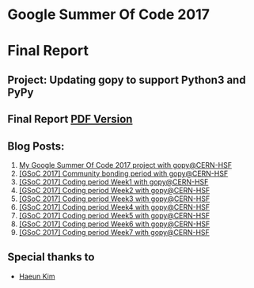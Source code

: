 # Google Summer Of Code 2017 
# Final Report

## Project: Updating gopy to support Python3 and PyPy

## Final Report [PDF Version](#)

## Blog Posts:
1. [My Google Summer Of Code 2017 project with gopy@CERN-HSF](http://corona10.github.io/GSoC2017-Accepted/)
2. [[GSoC 2017] Community bonding period with gopy@CERN-HSF](http://corona10.github.io/GSoC2017-community-bonding/)
3. [[GSoC 2017] Coding period Week1 with gopy@CERN-HSF](http://corona10.github.io/GSoC2017-Week1/)
4. [[GSoC 2017] Coding period Week2 with gopy@CERN-HSF](http://corona10.github.io/GSoC2017-Week2/)
5. [[GSoC 2017] Coding period Week3 with gopy@CERN-HSF](http://corona10.github.io/GSoC2017-Week3/)
6. [[GSoC 2017] Coding period Week4 with gopy@CERN-HSF](http://corona10.github.io/GSoC2017-Week4/)
7. [[GSoC 2017] Coding period Week5 with gopy@CERN-HSF](http://corona10.github.io/GSoC2017-Week5/)
8. [[GSoC 2017] Coding period Week6 with gopy@CERN-HSF](http://corona10.github.io/GSoC2017-Week6/)
9. [[GSoC 2017] Coding period Week7 with gopy@CERN-HSF](http://corona10.github.io/GSoC2017-Week7/)

## Special thanks to
* [Haeun Kim](https://github.com/haeungun/)
